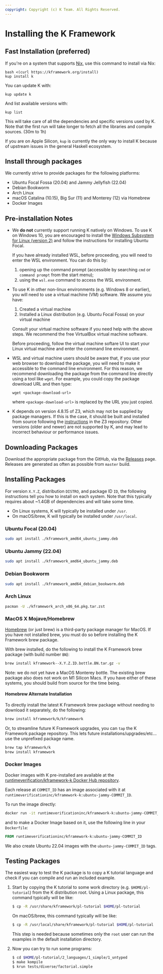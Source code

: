 ```yaml
---
copyright: Copyright (c) K Team. All Rights Reserved.
---
```

Installing the K Framework
==========================

Fast Installation (preferred)
-----------------------------

If you're on a system that supports [Nix](https://nixos.org/download.html),
use this command to install via Nix:

```shell
bash <(curl https://kframework.org/install)
kup install k
```

You can update K with:

```shell
kup update k
```

And list available versions with:

```shell
kup list
```

This will take care of all the dependencies and specific versions used by K.
Note that the first run will take longer to fetch all the libraries and compile
sources. (30m to 1h)

If you are on Apple Silicon, `kup` is currently the only way to install K
because of upstream issues in the general Haskell ecosystem.


Install through packages
----------------

We currently strive to provide packages for the following platforms:

-   Ubuntu Focal Fossa (20.04) and Jammy Jellyfish (22.04)
-   Debian Bookworm
-   Arch Linux
-   macOS Catalina (10.15), Big Sur (11) and Monterey (12) via Homebrew
-   Docker Images

Pre-installation Notes
----------------------

-   We **do not** currently support running K natively on Windows. To use K on
    Windows 10, you are encouraged to install the
    [Windows Subsystem for Linux (version 2)](https://docs.microsoft.com/en-us/windows/wsl/install-win10)
    and follow the instructions for installing Ubuntu Focal.

    If you have already installed WSL, before proceeding, you will need to
    enter the WSL environment. You can do this by:

    1.  opening up the command prompt (accessible by searching `cmd` or
        `command prompt` from the start menu);
    2.  using the `wsl.exe` command to access the WSL environment.

-   To use K in other non-linux environments (e.g. Windows 8 or earlier),
    you will need to use a virtual machine (VM) software. We assume you have:

    1.  Created a virtual machine
    2.  Installed a Linux distribution (e.g. Ubuntu Focal Fossa) on your
        virtual machine

    Consult your virtual machine software if you need help with the above
    steps. We recommend the free VirtualBox virtual machine software.

    Before proceeding, follow the virtual machine softare UI to start your
    Linux virtual machine and enter the command line environment.

-   WSL and virtual machine users should be aware that, if you use your web
    browser to download the package, you will need to make it accessible to
    the command line environment. For this reason, we recommend downloading the
    package from the command line directly using a tool like `wget`. For
    example, you could copy the package download URL and then type:

    ```
    wget <package-download-url>
    ```

    where `<package-download-url>` is replaced by the URL you just copied.

-   K depends on version 4.8.15 of Z3, which may not be supplied by package
    managers. If this is the case, it should be built and installed from source
    following the
    [instructions](https://github.com/Z3Prover/z3#building-z3-using-cmake) in
    the Z3 repository. Other versions (older and newer) are not supported by K,
    and may lead to incorrect behaviour or performance issues.

Downloading Packages
--------------------

Download the appropriate package from the GitHub, via the
[Releases](https://github.com/runtimeverification/k/releases) page.
Releases are generated as often as possible from `master` build.

Installing Packages
-------------------

For version `X.Y.Z`, distribution `DISTRO`, and package ID `ID`, the following
instructions tell you how to install on each system. Note that this typically
requires about ~1.4GB of dependencies and will take some time.

-   On Linux systems, K will typically be installed under `/usr`.
-   On macOS/brew, K will typically be installed under `/usr/local`.

### Ubuntu Focal (20.04)

```sh
sudo apt install ./kframework_amd64_ubuntu_jammy.deb
```

### Ubuntu Jammy (22.04)

```sh
sudo apt install ./kframework_amd64_ubuntu_jammy.deb
```

### Debian Bookworm

```sh
sudo apt install ./kframework_amd64_debian_bookworm.deb
```

### Arch Linux

```sh
pacman -U ./kframework_arch_x86_64.pkg.tar.zst
```

### MacOS X Mojave/Homebrew

[Homebrew](https://brew.sh/) (or just brew) is a third-party package manager
for MacOS.
If you have not installed brew, you must do so before installing the K
Framework brew package.

With brew installed, do the following to install the K Framework brew package
(with build number `BN`):

```sh
brew install kframework--X.Y.Z.ID.bottle.BN.tar.gz -v
```

Note: we do not yet have a MacOS Monterey bottle. The existing brew package
also does not work on M1 Silicon Macs. If you have either of these systems,
you should build from source for the time being.

#### Homebrew Alternate Installation

To directly install the latest K Framework brew package without needing to
download it separately, do the following:

```sh
brew install kframework/k/kframework
```

Or, to streamline future K Framework upgrades, you can `tap` the K Framework
package repository. This lets future installations/upgrades/etc... use the
unprefixed package name.

```sh
brew tap kframework/k
brew install kframework
```

### Docker Images

Docker images with K pre-installed are available at the
[runtimeverification/kframework-k Docker Hub repository](https://hub.docker.com/repository/docker/runtimeverificationinc/kframework-k).

Each release at `COMMIT_ID` has an image associated with it at
`runtimeverificationinc/kframework-k:ubuntu-jammy-COMMIT_ID`.

To run the image directly:

```sh
docker run -it runtimeverificationinc/kframework-k:ubuntu-jammy-COMMIT_ID
```

and to make a Docker Image based on it, use the following line in your
`Dockerfile`:

```Dockerfile
FROM runtimeverificationinc/kframework-k:ubuntu-jammy-COMMIT_ID
```

We also create Ubuntu 22.04 images with the `ubuntu-jammy-COMMIT_ID` tags.

Testing Packages
----------------

The easiest way to test the K package is to copy a K tutorial language and
check if you can compile and run an included example.

1.  Start by copying the K tutorial to some work directory
    (e.g. `$HOME/pl-tutorial`) from the K distribution root. Using a Linux
    package, this command typically will be like:

    ```sh
    $ cp -R /usr/share/kframework/pl-tutorial $HOME/pl-tutorial
    ```

    On macOS/brew, this command typically will be like:

    ```sh
    $ cp -R /usr/local/share/kframework/pl-tutorial $HOME/pl-tutorial
    ```

    This step is needed because sometimes only the `root` user can run the
    examples in the default installation directory.

2.  Now you can try to run some programs:

    ```sh
    $ cd $HOME/pl-tutorial/2_languages/1_simple/1_untyped
    $ make kompile
    $ krun tests/diverse/factorial.simple
    ```
